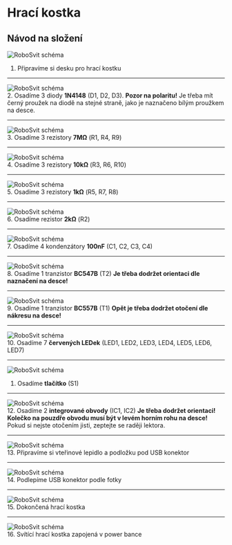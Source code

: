 # Hrací kostka


## Návod na složení

![RoboSvit schéma](assets/Electronic_dice-01.jpg)<br>
1. Připravíme si desku pro hrací kostku
<hr>

![RoboSvit schéma](assets/Electronic_dice-02.jpg)<br>
2. Osadíme 3 diody **1N4148** (D1, D2, D3). **Pozor na polaritu!** Je třeba mít černý proužek na diodě na stejné straně, jako je naznačeno bílým proužkem na desce.
<hr>

![RoboSvit schéma](assets/Electronic_dice-03.jpg)<br>
3. Osadíme 3 rezistory **7MΩ** (R1, R4, R9)
<hr>

![RoboSvit schéma](assets/Electronic_dice-04.jpg)<br>
4. Osadíme 3 rezistory **10kΩ** (R3, R6, R10)
<hr>

![RoboSvit schéma](assets/Electronic_dice-05.jpg)<br>
5. Osadíme 3 rezistory **1kΩ** (R5, R7, R8)
<hr>

![RoboSvit schéma](assets/Electronic_dice-06.jpg)<br>
6. Osadíme rezistor **2kΩ** (R2)
<hr>

![RoboSvit schéma](assets/Electronic_dice-07.jpg)<br>
7. Osadíme 4 kondenzátory **100nF** (C1, C2, C3, C4)
<hr>

![RoboSvit schéma](assets/Electronic_dice-08.jpg)<br>
8. Osadíme 1 tranzistor **BC547B** (T2) **Je třeba dodržet orientaci dle naznačení na desce!**
<hr>

![RoboSvit schéma](assets/Electronic_dice-09.jpg)<br>
9.  Osadíme 1 tranzistor **BC557B** (T1) **Opět je třeba dodržet otočení dle nákresu na desce!**
<hr>

![RoboSvit schéma](assets/Electronic_dice-10.jpg)<br>
10. Osadíme 7 **červených LEDek** (LED1, LED2, LED3, LED4, LED5, LED6, LED7)
<hr>

![RoboSvit schéma](assets/Electronic_dice-11.jpg)<br>
1.  Osadíme **tlačítko** (S1)
<hr>

![RoboSvit schéma](assets/Electronic_dice-12.jpg)<br>
12. Osadíme 2 **integrované obvody** (IC1, IC2) **Je třeba dodržet orientaci! Kolečko na pouzdře obvodu musí být v levém horním rohu na desce!** Pokud si nejste otočením jisti, zeptejte se raději lektora.
<hr>

![RoboSvit schéma](assets/Electronic_dice-13.jpg)<br>
13. Připravíme si vteřinové lepidlo a podložku pod USB konektor
<hr>

![RoboSvit schéma](assets/Electronic_dice-14.jpg)<br>
14. Podlepíme USB konektor podle fotky
<hr>

![RoboSvit schéma](assets/Electronic_dice-15.jpg)<br>
15. Dokončená hrací kostka
<hr>

![RoboSvit schéma](assets/Electronic_dice-16.jpg)<br>
16.  Svítící hrací kostka zapojená v power bance